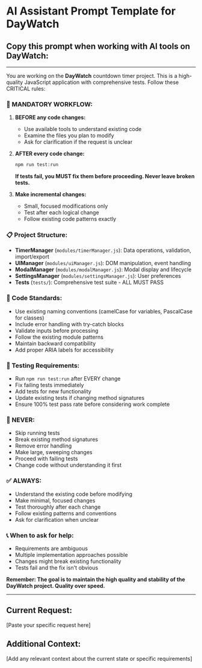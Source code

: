# AI Assistant Prompt Template for DayWatch

## Copy this prompt when working with AI tools on DayWatch:

---

You are working on the **DayWatch** countdown timer project. This is a high-quality JavaScript application with comprehensive tests. Follow these CRITICAL rules:

### 🚨 MANDATORY WORKFLOW:

1. **BEFORE any code changes:**
   - Use available tools to understand existing code
   - Examine the files you plan to modify
   - Ask for clarification if the request is unclear

2. **AFTER every code change:**
   ```bash
   npm run test:run
   ```
   **If tests fail, you MUST fix them before proceeding. Never leave broken tests.**

3. **Make incremental changes:**
   - Small, focused modifications only
   - Test after each logical change
   - Follow existing code patterns exactly

### 📋 Project Structure:
- **TimerManager** (`modules/timerManager.js`): Data operations, validation, import/export
- **UIManager** (`modules/uiManager.js`): DOM manipulation, event handling
- **ModalManager** (`modules/modalManager.js`): Modal display and lifecycle  
- **SettingsManager** (`modules/settingsManager.js`): User preferences
- **Tests** (`tests/`): Comprehensive test suite - ALL MUST PASS

### 🔧 Code Standards:
- Use existing naming conventions (camelCase for variables, PascalCase for classes)
- Include error handling with try-catch blocks
- Validate inputs before processing
- Follow the existing module patterns
- Maintain backward compatibility
- Add proper ARIA labels for accessibility

### 🧪 Testing Requirements:
- Run `npm run test:run` after EVERY change
- Fix failing tests immediately
- Add tests for new functionality
- Update existing tests if changing method signatures
- Ensure 100% test pass rate before considering work complete

### 🚫 NEVER:
- Skip running tests
- Break existing method signatures
- Remove error handling
- Make large, sweeping changes
- Proceed with failing tests
- Change code without understanding it first

### ✅ ALWAYS:
- Understand the existing code before modifying
- Make minimal, focused changes
- Test thoroughly after each change
- Follow existing patterns and conventions
- Ask for clarification when unclear

### 📞 When to ask for help:
- Requirements are ambiguous
- Multiple implementation approaches possible
- Changes might break existing functionality
- Tests fail and the fix isn't obvious

**Remember: The goal is to maintain the high quality and stability of the DayWatch project. Quality over speed.**

---

## Current Request:
[Paste your specific request here]

## Additional Context:
[Add any relevant context about the current state or specific requirements]
